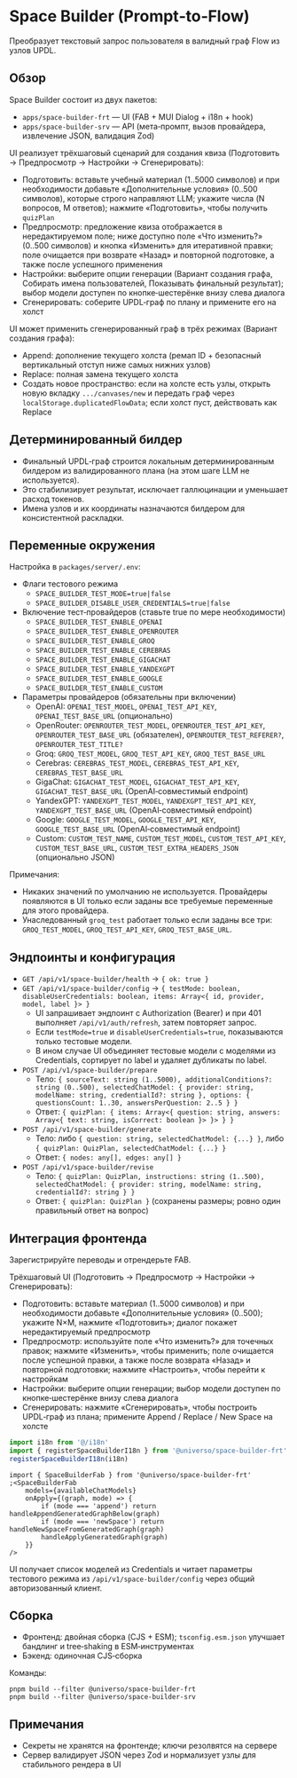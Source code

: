 # Space Builder (Prompt‑to‑Flow)

Преобразует текстовый запрос пользователя в валидный граф Flow из узлов UPDL.

## Обзор

Space Builder состоит из двух пакетов:

-   `apps/space-builder-frt` — UI (FAB + MUI Dialog + i18n + hook)
-   `apps/space-builder-srv` — API (мета‑промпт, вызов провайдера, извлечение JSON, валидация Zod)

UI реализует трёхшаговый сценарий для создания квиза (Подготовить → Предпросмотр → Настройки → Сгенерировать):

-   Подготовить: вставьте учебный материал (1..5000 символов) и при необходимости добавьте «Дополнительные условия» (0..500 символов), которые строго направляют LLM; укажите числа (N вопросов, M ответов); нажмите «Подготовить», чтобы получить `quizPlan`
-   Предпросмотр: предложение квиза отображается в нередактируемом поле; ниже доступно поле «Что изменить?» (0..500 символов) и кнопка «Изменить» для итеративной правки; поле очищается при возврате «Назад» и повторной подготовке, а также после успешного применения
-   Настройки: выберите опции генерации (Вариант создания графа, Собирать имена пользователей, Показывать финальный результат); выбор модели доступен по кнопке‑шестерёнке внизу слева диалога
-   Сгенерировать: соберите UPDL‑граф по плану и примените его на холст

UI может применить сгенерированный граф в трёх режимах (Вариант создания графа):

-   Append: дополнение текущего холста (ремап ID + безопасный вертикальный отступ ниже самых нижних узлов)
-   Replace: полная замена текущего холста
-   Создать новое пространство: если на холсте есть узлы, открыть новую вкладку `.../canvases/new` и передать граф через `localStorage.duplicatedFlowData`; если холст пуст, действовать как Replace

## Детерминированный билдер

-   Финальный UPDL‑граф строится локальным детерминированным билдером из валидированного плана (на этом шаге LLM не используется).
-   Это стабилизирует результат, исключает галлюцинации и уменьшает расход токенов.
-   Имена узлов и их координаты назначаются билдером для консистентной раскладки.

## Переменные окружения

Настройка в `packages/server/.env`:

-   Флаги тестового режима
    -   `SPACE_BUILDER_TEST_MODE=true|false`
    -   `SPACE_BUILDER_DISABLE_USER_CREDENTIALS=true|false`
-   Включение тест‑провайдеров (ставьте true по мере необходимости)
    -   `SPACE_BUILDER_TEST_ENABLE_OPENAI`
    -   `SPACE_BUILDER_TEST_ENABLE_OPENROUTER`
    -   `SPACE_BUILDER_TEST_ENABLE_GROQ`
    -   `SPACE_BUILDER_TEST_ENABLE_CEREBRAS`
    -   `SPACE_BUILDER_TEST_ENABLE_GIGACHAT`
    -   `SPACE_BUILDER_TEST_ENABLE_YANDEXGPT`
    -   `SPACE_BUILDER_TEST_ENABLE_GOOGLE`
    -   `SPACE_BUILDER_TEST_ENABLE_CUSTOM`
-   Параметры провайдеров (обязательны при включении)
    -   OpenAI: `OPENAI_TEST_MODEL`, `OPENAI_TEST_API_KEY`, `OPENAI_TEST_BASE_URL` (опционально)
    -   OpenRouter: `OPENROUTER_TEST_MODEL`, `OPENROUTER_TEST_API_KEY`, `OPENROUTER_TEST_BASE_URL` (обязателен), `OPENROUTER_TEST_REFERER?`, `OPENROUTER_TEST_TITLE?`
    -   Groq: `GROQ_TEST_MODEL`, `GROQ_TEST_API_KEY`, `GROQ_TEST_BASE_URL`
    -   Cerebras: `CEREBRAS_TEST_MODEL`, `CEREBRAS_TEST_API_KEY`, `CEREBRAS_TEST_BASE_URL`
    -   GigaChat: `GIGACHAT_TEST_MODEL`, `GIGACHAT_TEST_API_KEY`, `GIGACHAT_TEST_BASE_URL` (OpenAI‑совместимый endpoint)
    -   YandexGPT: `YANDEXGPT_TEST_MODEL`, `YANDEXGPT_TEST_API_KEY`, `YANDEXGPT_TEST_BASE_URL` (OpenAI‑совместимый endpoint)
    -   Google: `GOOGLE_TEST_MODEL`, `GOOGLE_TEST_API_KEY`, `GOOGLE_TEST_BASE_URL` (OpenAI‑совместимый endpoint)
    -   Custom: `CUSTOM_TEST_NAME`, `CUSTOM_TEST_MODEL`, `CUSTOM_TEST_API_KEY`, `CUSTOM_TEST_BASE_URL`, `CUSTOM_TEST_EXTRA_HEADERS_JSON` (опционально JSON)

Примечания:

-   Никаких значений по умолчанию не используется. Провайдеры появляются в UI только если заданы все требуемые переменные для этого провайдера.
-   Унаследованный `groq_test` работает только если заданы все три: `GROQ_TEST_MODEL`, `GROQ_TEST_API_KEY`, `GROQ_TEST_BASE_URL`.

## Эндпоинты и конфигурация

-   `GET /api/v1/space-builder/health` → `{ ok: true }`
-   `GET /api/v1/space-builder/config` → `{ testMode: boolean, disableUserCredentials: boolean, items: Array<{ id, provider, model, label }> }`
    -   UI запрашивает эндпоинт с Authorization (Bearer) и при 401 выполняет `/api/v1/auth/refresh`, затем повторяет запрос.
    -   Если `testMode=true` и `disableUserCredentials=true`, показываются только тестовые модели.
    -   В ином случае UI объединяет тестовые модели с моделями из Credentials, сортирует по label и удаляет дубликаты по label.
-   `POST /api/v1/space-builder/prepare`
    -   Тело: `{ sourceText: string (1..5000), additionalConditions?: string (0..500), selectedChatModel: { provider: string, modelName: string, credentialId?: string }, options: { questionsCount: 1..30, answersPerQuestion: 2..5 } }`
    -   Ответ: `{ quizPlan: { items: Array<{ question: string, answers: Array<{ text: string, isCorrect: boolean }> }> } }`
-   `POST /api/v1/space-builder/generate`
    -   Тело: либо `{ question: string, selectedChatModel: {...} }`, либо `{ quizPlan: QuizPlan, selectedChatModel: {...} }`
    -   Ответ: `{ nodes: any[], edges: any[] }`
-   `POST /api/v1/space-builder/revise`
    -   Тело: `{ quizPlan: QuizPlan, instructions: string (1..500), selectedChatModel: { provider: string, modelName: string, credentialId?: string } }`
    -   Ответ: `{ quizPlan: QuizPlan }` (сохранены размеры; ровно один правильный ответ на вопрос)

## Интеграция фронтенда

Зарегистрируйте переводы и отрендерьте FAB.

Трёхшаговый UI (Подготовить → Предпросмотр → Настройки → Сгенерировать):

-   Подготовить: вставьте материал (1..5000 символов) и при необходимости добавьте «Дополнительные условия» (0..500); укажите N×M, нажмите «Подготовить»; диалог покажет нередактируемый предпросмотр
-   Предпросмотр: используйте поле «Что изменить?» для точечных правок; нажмите «Изменить», чтобы применить; поле очищается после успешной правки, а также после возврата «Назад» и повторной подготовки; нажмите «Настроить», чтобы перейти к настройкам
-   Настройки: выберите опции генерации; выбор модели доступен по кнопке‑шестерёнке внизу слева диалога
-   Сгенерировать: нажмите «Сгенерировать», чтобы построить UPDL‑граф из плана; примените Append / Replace / New Space на холсте

```ts
import i18n from '@/i18n'
import { registerSpaceBuilderI18n } from '@universo/space-builder-frt'
registerSpaceBuilderI18n(i18n)
```

```tsx
import { SpaceBuilderFab } from '@universo/space-builder-frt'
;<SpaceBuilderFab
    models={availableChatModels}
    onApply={(graph, mode) => {
        if (mode === 'append') return handleAppendGeneratedGraphBelow(graph)
        if (mode === 'newSpace') return handleNewSpaceFromGeneratedGraph(graph)
        handleApplyGeneratedGraph(graph)
    }}
/>
```

UI получает список моделей из Credentials и читает параметры тестового режима из `/api/v1/space-builder/config` через общий авторизованный клиент.

## Сборка

-   Фронтенд: двойная сборка (CJS + ESM); `tsconfig.esm.json` улучшает бандлинг и tree‑shaking в ESM‑инструментах
-   Бэкенд: одиночная CJS‑сборка

Команды:

```
pnpm build --filter @universo/space-builder-frt
pnpm build --filter @universo/space-builder-srv
```

## Примечания

-   Секреты не хранятся на фронтенде; ключи резолвятся на сервере
-   Сервер валидирует JSON через Zod и нормализует узлы для стабильного рендера в UI
